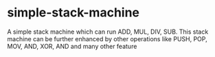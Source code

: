 # simple-stack-machine
A simple stack machine which can run ADD, MUL, DIV, SUB. This stack machine can be further enhanced by other operations like PUSH, POP, MOV, AND, XOR, AND and many other feature
